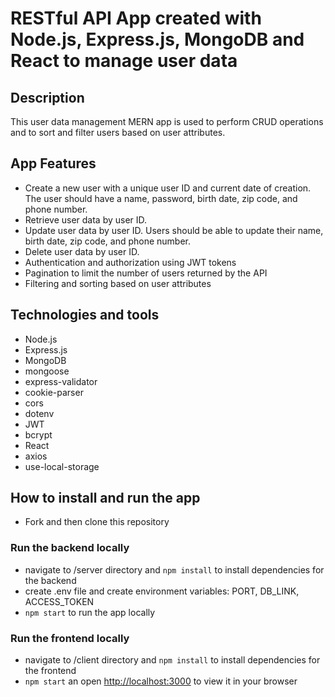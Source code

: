 # RESTful API App created with Node.js, Express.js, MongoDB and React to manage user data

## Description
This user data management MERN app is used to perform CRUD operations and to sort and filter users based on user attributes.

## App Features

- Create a new user with a unique user ID and current date of creation. The user should have a name, password, birth date, zip code, and phone number.
- Retrieve user data by user ID.
- Update user data by user ID. Users should be able to update their name, birth date, zip code, and phone number.
- Delete user data by user ID.
- Authentication and authorization using JWT tokens
- Pagination to limit the number of users returned by the API
- Filtering and sorting based on user attributes

## Technologies and tools
- Node.js
- Express.js
- MongoDB
- mongoose
- express-validator
- cookie-parser
- cors
- dotenv
- JWT
- bcrypt
- React
- axios
- use-local-storage

## How to install and run the app

- Fork and then clone this repository
  
### Run the backend locally
- navigate to /server directory and `npm install` to install dependencies for the backend
- create .env file and create environment variables: PORT, DB_LINK, ACCESS_TOKEN
- `npm start` to run the app locally
### Run the frontend locally
- navigate to /client directory and `npm install` to install dependencies for the frontend
- `npm start` an open [http://localhost:3000](http://localhost:3000) to view it in your browser
